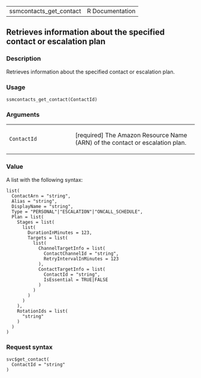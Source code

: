 <table style="width: 100%;">
<tbody>
<tr class="odd">
<td>ssmcontacts_get_contact</td>
<td style="text-align: right;">R Documentation</td>
</tr>
</tbody>
</table>

## Retrieves information about the specified contact or escalation plan

### Description

Retrieves information about the specified contact or escalation plan.

### Usage

    ssmcontacts_get_contact(ContactId)

### Arguments

<table>
<colgroup>
<col style="width: 35%" />
<col style="width: 65%" />
</colgroup>
<tbody>
<tr class="odd">
<td><code id="ssmcontacts_get_contact_:_ContactId">ContactId</code></td>
<td><p>[required] The Amazon Resource Name (ARN) of the contact or
escalation plan.</p></td>
</tr>
</tbody>
</table>

### Value

A list with the following syntax:

    list(
      ContactArn = "string",
      Alias = "string",
      DisplayName = "string",
      Type = "PERSONAL"|"ESCALATION"|"ONCALL_SCHEDULE",
      Plan = list(
        Stages = list(
          list(
            DurationInMinutes = 123,
            Targets = list(
              list(
                ChannelTargetInfo = list(
                  ContactChannelId = "string",
                  RetryIntervalInMinutes = 123
                ),
                ContactTargetInfo = list(
                  ContactId = "string",
                  IsEssential = TRUE|FALSE
                )
              )
            )
          )
        ),
        RotationIds = list(
          "string"
        )
      )
    )

### Request syntax

    svc$get_contact(
      ContactId = "string"
    )
